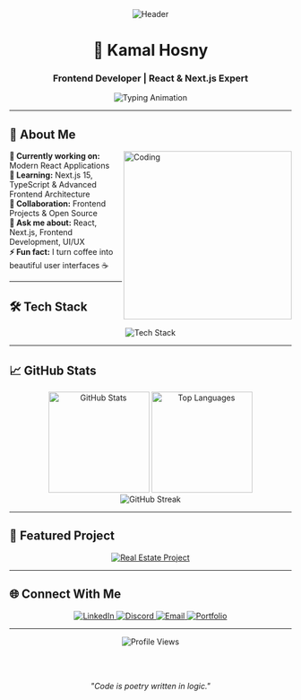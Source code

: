 <div align="center">
  <img src="https://i.pinimg.com/1200x/f5/31/40/f531407206fc06c9a5b9d3a3be9db0c9.jpg" alt="Header"/>
</div>

<div align="center">
  <h1>🚀 Kamal Hosny</h1>
  <h3>Frontend Developer | React & Next.js Expert</h3>
  
  <img src="https://readme-typing-svg.herokuapp.com?font=Fira+Code&weight=600&size=28&pause=1000&color=58A6FF&background=0D111700&center=true&vCenter=true&multiline=true&width=600&height=100&lines=Welcome+to+my+GitHub!;Frontend+Developer+%7C+React+Expert;Building+Modern+Web+Experiences" alt="Typing Animation"/>
</div>

---

## 🚀 About Me

<img align="right" alt="Coding" width="300" src="https://i.pinimg.com/1200x/db/53/c7/db53c72a008309ba9028a4b576830ef5.jpg"/>

**🔭 Currently working on:** Modern React Applications  
**🌱 Learning:** Next.js 15, TypeScript & Advanced Frontend Architecture  
**👯 Collaboration:** Frontend Projects & Open Source  
**💬 Ask me about:** React, Next.js, Frontend Development, UI/UX  
**⚡ Fun fact:** I turn coffee into beautiful user interfaces ☕

---

## 🛠️ Tech Stack

<div align="center">
  <img src="https://skillicons.dev/icons?i=react,nextjs,typescript,javascript,tailwind,sass,html,css,vscode,git,github,figma&theme=dark" alt="Tech Stack"/>
</div>

---

## 📈 GitHub Stats

<div align="center">
  <img height="180em" src="https://github-readme-stats.vercel.app/api?username=kamal-hosny&show_icons=true&theme=tokyonight&include_all_commits=true&count_private=true&hide_border=true" alt="GitHub Stats"/>
  <img height="180em" src="https://github-readme-stats.vercel.app/api/top-langs/?username=kamal-hosny&layout=compact&theme=tokyonight&hide_border=true" alt="Top Languages"/>
</div>

<div align="center">
  <img src="https://github-readme-streak-stats.herokuapp.com/?user=kamal-hosny&theme=tokyonight&hide_border=true" alt="GitHub Streak"/>
</div>

---

## 🌟 Featured Project

<div align="center">
  <a href="https://github.com/kamal-hosny/Real-estate-graduation-project">
    <img src="https://github-readme-stats.vercel.app/api/pin/?username=kamal-hosny&repo=Real-estate-graduation-project&theme=tokyonight&hide_border=true" alt="Real Estate Project"/>
  </a>
</div>

---

## 🌐 Connect With Me

<div align="center">
  <a href="https://www.linkedin.com/in/kamal-hosny-681068295/">
    <img src="https://img.shields.io/badge/LinkedIn-0077B5?style=for-the-badge&logo=linkedin&logoColor=white" alt="LinkedIn"/>
  </a>
  <a href="https://discord.gg/kamalhosny">
    <img src="https://img.shields.io/badge/Discord-7289DA?style=for-the-badge&logo=discord&logoColor=white" alt="Discord"/>
  </a>
  <a href="mailto:kamal.hosny@example.com">
    <img src="https://img.shields.io/badge/Email-D14836?style=for-the-badge&logo=gmail&logoColor=white" alt="Email"/>
  </a>
  <a href="https://portfolio-kamalhosny.vercel.app">
    <img src="https://img.shields.io/badge/Portfolio-000000?style=for-the-badge&logo=vercel&logoColor=white" alt="Portfolio"/>
  </a>
</div>

---

<div align="center">
  <img src="https://komarev.com/ghpvc/?username=kamal-hosny&style=for-the-badge&color=58a6ff" alt="Profile Views"/>
  
  <br><br>
  
  <i>"Code is poetry written in logic."</i>
  
</div>



